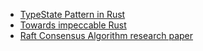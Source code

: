 - [TypeState Pattern in Rust](https://cliffle.com/blog/rust-typestate/)
- [Towards impeccable Rust](https://youtu.be/qfknfCsICUM)
- [Raft Consensus Algorithm research paper](https://raft.github.io/raft.pdf)
